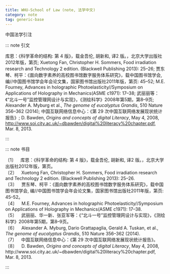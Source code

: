```yaml
---
title: WHU-School of Law (note, 法学中文)
category: note
tag: generic-base
---
```


中国法学引注


::: note 引文

库恩：《科学革命的结构: 第 4 版》，载金吾伦, 胡新和, 译2 版。，北京大学出版社2012年版，第页; Xuetong Fan, Christopher H. Sommers, Food irradiation research and Technology 2 edition. (Blackwell Publishing 2013): 25–26; 贾东琴、柯平：《面向数字素养的高校图书馆数字服务体系研究》，载中国图书馆学会, 编//中国图书馆学会年会论文集，国家图书馆出版社2011年版，第页: 45–52; M.E. Fourney, Advances in holographic Photoelasticity//Symposium on Applications of Holography in Mechanics(ASME c1971): 17–38; 武丽丽等：《“北斗一号”监控管理网设计与实现》，《测绘科学》2008年第5期，第8–9页; Alexander A. Myburg et al., <i>The genome of eucalyptus Grandis</i>, 510 Nature 356–362 (2014); 中国互联网络信息中心：《第 29 次中国互联网络发展现状统计报告》; D. Bawden, <i>Origins and concepts of digital Literacy</i>, May 4, 2008, http://www.soi.city.ac.uk/~dbawden/digital%20literacy%20chapter.pdf, Mar. 8, 2013.

:::



::: note 书目

  <div class="csl-bib-body">
    <div class="csl-entry">〔1〕 库恩：《科学革命的结构: 第 4 版》，载金吾伦, 胡新和, 译2 版。，北京大学出版社2012年版，第页。</div>
    <div class="csl-entry">〔2〕 Xuetong Fan, Christopher H. Sommers, Food irradiation research and Technology 2 edition. (Blackwell Publishing 2013): 25–26.</div>
    <div class="csl-entry">〔3〕 贾东琴、柯平：《面向数字素养的高校图书馆数字服务体系研究》，载中国图书馆学会, 编//中国图书馆学会年会论文集，国家图书馆出版社2011年版，第页: 45–52。</div>
    <div class="csl-entry">〔4〕 M.E. Fourney, Advances in holographic Photoelasticity//Symposium on Applications of Holography in Mechanics(ASME c1971): 17–38.</div>
    <div class="csl-entry">〔5〕 武丽丽、华一新、张亚军等：《“北斗一号”监控管理网设计与实现》，《测绘科学》2008年第5期，第8–9页。</div>
    <div class="csl-entry">〔6〕 Alexander A. Myburg, Dario Grattapaglia, Gerald A. Tuskan, et al., <i>The genome of eucalyptus Grandis</i>, 510 Nature 356–362 (2014).</div>
    <div class="csl-entry">〔7〕 中国互联网络信息中心：《第 29 次中国互联网络发展现状统计报告》。</div>
    <div class="csl-entry">〔8〕 D. Bawden, <i>Origins and concepts of digital Literacy</i>, May 4, 2008, http://www.soi.city.ac.uk/~dbawden/digital%20literacy%20chapter.pdf, Mar. 8, 2013.</div>
  </div>


:::

<!-- more -->